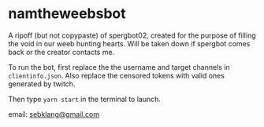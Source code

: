 # namtheweebsbot
A ripoff (but not copypaste) of spergbot02, created for the purpose of filling the void in our weeb hunting hearts. Will be taken down if spergbot comes back or the creator contacts me.

To run the bot, first replace the the username and target channels in `clientinfo.json`. Also replace the censored tokens with valid ones generated by twitch.

Then type `yarn start` in the terminal to launch.

email: sebklang@gmail.com
